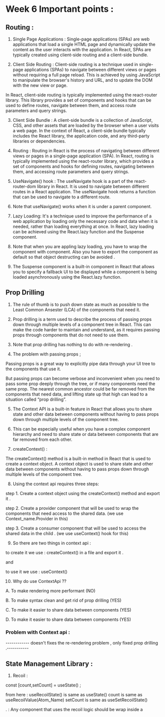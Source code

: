 # Week 6 Important points : 

## Routing : 

1. Single Page Applications : Single-page applications (SPAs) are web applications that load a single HTML page and dynamically update the content as the user interacts with the application. In React, SPAs are typically created using client-side routing and a client-side bundle.

2. Client Side Routing : Client-side routing is a technique used in single-page applications (SPAs) to navigate between different views or pages without requiring a full page reload. This is achieved by using JavaScript to manipulate the browser's history and URL, and to update the DOM with the new view or page.

In React, client-side routing is typically implemented using the react-router library. This library provides a set of components and hooks that can be used to define routes, navigate between them, and access route parameters and query strings.

3. Client Side Bundle : A client-side bundle is a collection of JavaScript, CSS, and other assets that are loaded by the browser when a user visits a web page. In the context of React, a client-side bundle typically includes the React library, the application code, and any third-party libraries or dependencies.

4. Routing : Routing in React is the process of navigating between different views or pages in a single-page application (SPA). In React, routing is typically implemented using the react-router library, which provides a set of components and hooks for defining routes, navigating between them, and accessing route parameters and query strings.

5. UseNavigate() hook : 
The useNavigate hook is a part of the react-router-dom library in React. It is used to navigate between different routes in a React application. The useNavigate hook returns a function that can be used to navigate to a different route.

6. Note that useNavigate() works when it is under a parent <BrowserRouter> component.

7. Lazy Loading:  It's a technique used to improve the performance of a web application by loading only the necessary code and data when it is needed, rather than loading everything at once. In React, lazy loading can be achieved using the React.lazy function and the Suspense component.

8. Note that when you are appling lazy loading, you have to wrap the component with <Suspense> component. Also you have to export the component as default so that object destructing can be avoided . 

9. The Suspense component is a built-in component in React that allows you to specify a fallback UI to be displayed while a component is being loaded asynchronously using the React.lazy function.


## Prop Drilling 

1. The rule of thumb is to push down state as much as possible to the Least Common Ansester (LCA) of the components that need it.

2. Prop drilling is a term used to describe the process of passing props down through multiple levels of a component tree in React. This can make the code harder to maintain and understand, as it requires passing props through components that do not need to use them.

3. Note that prop drilling has nothing to do with re-rendering .

4. The problem with passing props ; 

Passing props is a great way to explicitly pipe data through your UI tree to the components that use it.

But passing props can become verbose and inconvenient when you need to pass some prop deeply through the tree, or if many components need the same prop. The nearest common ancestor could be far removed from the components that need data, and lifting state up that high can lead to a situation called “prop drilling”.

5. The Context API is a built-in feature in React that allows you to share state and other data between components without having to pass props down through multiple levels of the component tree.

6. This can be especially useful when you have a complex component hierarchy and need to share state or data between components that are far removed from each other.

7. createContext() : 

The createContext() method is a built-in method in React that is used to create a context object. A context object is used to share state and other data between components without having to pass props down through multiple levels of the component tree.

8. Using the context api requires three steps: 

step 1. Create a context object using the createContext() method and export it .

step 2. Create a provider component that will be used to wrap the components that need access to the shared data.
  (we use Context_name.Provider in this)

step 3. Create a consumer component that will be used to access the shared data in the child . 
  (we use useContext() hook for this)

9. So there are two things in context api : 

to create it we use : createContext() in a file and export it . 

and 

to use it we use : useContext() 

10. Why do use ContextApi ?? 

A. To make rendering more performant (NO)

B. To make syntax clean and get rid of prop drilling (YES)

C. To make it easier to share data between components (YES)

D. To make it easier to share data between components (YES)


### Problem with Context api : 

------------ doesn't fixes the re-rendering problem , only fixed prop drilling .----------- 

## State Management Library : 

1. Recoil : 

  const [count,setCount] = useState() ;

  from here : useRecoilState() is same as useState() 
              count is same as useRecoilValue(Atom_Name) 
              setCount is same as useSetRecoilState() 

. <RecoilRoot> : Any component that uses the recoil logic should be wrap inside a <RecialRoot> </RecoilRoot>              